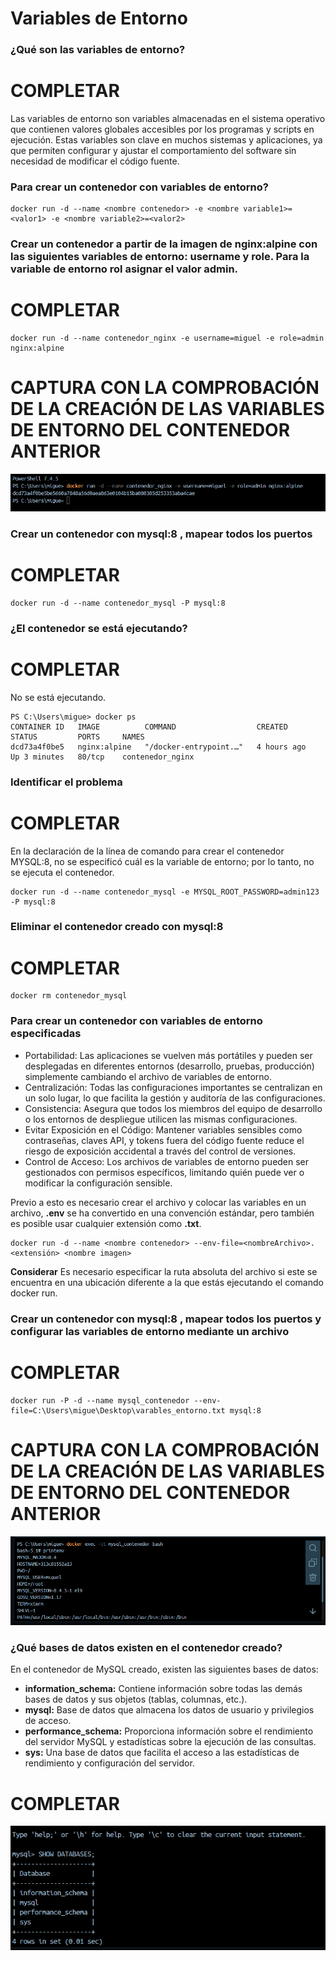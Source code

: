 # Variables de Entorno
### ¿Qué son las variables de entorno?
# COMPLETAR
Las variables de entorno son variables almacenadas en el sistema operativo que contienen valores globales accesibles por los programas y scripts en ejecución. Estas variables son clave en muchos sistemas y aplicaciones, ya que permiten configurar y ajustar el comportamiento del software sin necesidad de modificar el código fuente.

### Para crear un contenedor con variables de entorno?

```
docker run -d --name <nombre contenedor> -e <nombre variable1>=<valor1> -e <nombre variable2>=<valor2>
```

### Crear un contenedor a partir de la imagen de nginx:alpine con las siguientes variables de entorno: username y role. Para la variable de entorno rol asignar el valor admin.

# COMPLETAR
```
docker run -d --name contenedor_nginx -e username=miguel -e role=admin nginx:alpine
```

# CAPTURA CON LA COMPROBACIÓN DE LA CREACIÓN DE LAS VARIABLES DE ENTORNO DEL CONTENEDOR ANTERIOR
![alt text](image-5.png)
### Crear un contenedor con mysql:8 , mapear todos los puertos
# COMPLETAR
```
docker run -d --name contenedor_mysql -P mysql:8
```

### ¿El contenedor se está ejecutando?
# COMPLETAR
No se está ejecutando.
```
PS C:\Users\migue> docker ps
CONTAINER ID   IMAGE          COMMAND                  CREATED       STATUS         PORTS     NAMES
dcd73a4f0be5   nginx:alpine   "/docker-entrypoint.…"   4 hours ago   Up 3 minutes   80/tcp    contenedor_nginx
```

### Identificar el problema
# COMPLETAR
En la declaración de la línea de comando para crear el contenedor MYSQL:8, no se especificó cuál es la variable de entorno; por lo tanto, no se ejecuta el contenedor.
```
docker run -d --name contenedor_mysql -e MYSQL_ROOT_PASSWORD=admin123 -P mysql:8
```

### Eliminar el contenedor creado con mysql:8 
# COMPLETAR
```
docker rm contenedor_mysql
```

### Para crear un contenedor con variables de entorno especificadas
- Portabilidad: Las aplicaciones se vuelven más portátiles y pueden ser desplegadas en diferentes entornos (desarrollo, pruebas, producción) simplemente cambiando el archivo de variables de entorno.
- Centralización: Todas las configuraciones importantes se centralizan en un solo lugar, lo que facilita la gestión y auditoría de las configuraciones.
- Consistencia: Asegura que todos los miembros del equipo de desarrollo o los entornos de despliegue utilicen las mismas configuraciones.
- Evitar Exposición en el Código: Mantener variables sensibles como contraseñas, claves API, y tokens fuera del código fuente reduce el riesgo de exposición accidental a través del control de versiones.
- Control de Acceso: Los archivos de variables de entorno pueden ser gestionados con permisos específicos, limitando quién puede ver o modificar la configuración sensible.

Previo a esto es necesario crear el archivo y colocar las variables en un archivo, **.env** se ha convertido en una convención estándar, pero también es posible usar cualquier extensión como **.txt**.
```
docker run -d --name <nombre contenedor> --env-file=<nombreArchivo>.<extensión> <nombre imagen>
```
**Considerar**
Es necesario especificar la ruta absoluta del archivo si este se encuentra en una ubicación diferente a la que estás ejecutando el comando docker run.

### Crear un contenedor con mysql:8 , mapear todos los puertos y configurar las variables de entorno mediante un archivo
# COMPLETAR
```
docker run -P -d --name mysql_contenedor --env-file=C:\Users\migue\Desktop\varables_entorno.txt mysql:8
```

# CAPTURA CON LA COMPROBACIÓN DE LA CREACIÓN DE LAS VARIABLES DE ENTORNO DEL CONTENEDOR ANTERIOR 
![alt text](image-6.png)

### ¿Qué bases de datos existen en el contenedor creado?
En el contenedor de MySQL creado, existen las siguientes bases de datos:
- **information_schema:** Contiene información sobre todas las demás bases de datos y sus objetos (tablas, columnas, etc.).
- **mysql:** Base de datos que almacena los datos de usuario y privilegios de acceso.
- **performance_schema:** Proporciona información sobre el rendimiento del servidor MySQL y estadísticas sobre la ejecución de las consultas.
- **sys:** Una base de datos que facilita el acceso a las estadísticas de rendimiento y configuración del servidor.
# COMPLETAR
![alt text](image-7.png)
